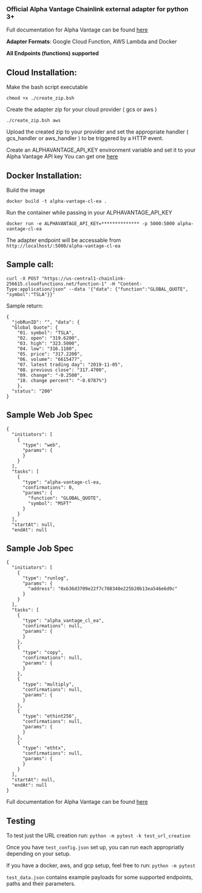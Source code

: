 ### Official Alpha Vantage Chainlink external adapter for python 3+

Full documentation for Alpha Vantage can be found [here](https://www.alphavantage.co/documentation/)

**Adapter Formats**: Google Cloud Function, AWS Lambda and Docker

**All Endpoints (functions) supported** 

## Cloud Installation:
Make the bash script executable

```chmod +x ./create_zip.bsh```

Create the adapter zip for your cloud provider ( gcs or aws )

```./create_zip.bsh aws```

Upload the created zip to your provider and set the appropriate handler ( gcs_handler or aws_handler ) to be triggered by a HTTP event.

Create an ALPHAVANTAGE_API_KEY environment variable and set it to your Alpha Vantage API key
You can get one [here](https://www.alphavantage.co/support/#api-key)

## Docker Installation:
Build the image
```
docker build -t alpha-vantage-cl-ea .
```
Run the container while passing in your ALPHAVANTAGE_API_KEY
```
docker run -e ALPHAVANTAGE_API_KEY=************** -p 5000:5000 alpha-vantage-cl-ea
```
The adapter endpoint will be accessable from ```http://localhost/:5000/alpha-vantage-cl-ea```

## Sample call:
```
curl -X POST "https://us-central1-chainlink-256615.cloudfunctions.net/function-1" -H "Content-Type:application/json" --data '{"data": {"function":"GLOBAL_QUOTE", "symbol":"TSLA"}}'
```
Sample return:
```
{
  "jobRunID": "", "data": {
  "Global Quote": {
    "01. symbol": "TSLA", 
    "02. open": "319.6200", 
    "03. high": "323.5000", 
    "04. low": "316.1180", 
    "05. price": "317.2200", 
    "06. volume": "6615477", 
    "07. latest trading day": "2019-11-05", 
    "08. previous close": "317.4700", 
    "09. change": "-0.2500", 
    "10. change percent": "-0.0787%"}
    }, 
  "status": "200"
}
```

## Sample Web Job Spec
```
{
  "initiators": [
    {
      "type": "web",
      "params": {
      }
    }
  ],
  "tasks": [
    {
      "type": "alpha-vantage-cl-ea,
      "confirmations": 0,
      "params": {
        "function": "GLOBAL_QUOTE",
        "symbol": "MSFT"
      }
    }
  ],
  "startAt": null,
  "endAt": null
```

## Sample Job Spec
```
{
  "initiators": [
    {
      "type": "runlog",
      "params": {
        "address": "0xb36d3709e22f7c708348e225b20b13ea546e6d9c"
      }
    }
  ],
  "tasks": [
    {
      "type": "alpha_vantage_cl_ea",
      "confirmations": null,
      "params": {
      }
    },
    {
      "type": "copy",
      "confirmations": null,
      "params": {
      }
    },
    {
      "type": "multiply",
      "confirmations": null,
      "params": {
      }
    },
    {
      "type": "ethint256",
      "confirmations": null,
      "params": {
      }
    },
    {
      "type": "ethtx",
      "confirmations": null,
      "params": {
      }
    }
  ],
  "startAt": null,
  "endAt": null
}
```

Full documentation for Alpha Vantage can be found [here](https://www.alphavantage.co/documentation/)

## Testing

To test just the URL creation run:
```python -m pytest -k test_url_creation```

Once you have ```test_config.json``` set up, you can run each appropriatly depending on your setup.

If you have a docker, aws, and gcp setup, feel free to run:
```python -m pytest```

```test_data.json``` contains example payloads for some supported endpoints, paths and their parameters.

